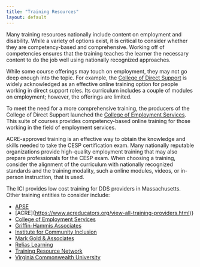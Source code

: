 ```yaml
---
title: "Training Resources"
layout: default
---
```

Many training resources nationally include content on employment and disability. While a variety of options exist, it is critical to consider whether they are competency-based and comprehensive. Working off of competencies ensures that the training teaches the learner the necessary content to do the job well using nationally recognized approaches.  

While some course offerings may touch on employment, they may not go deep enough into the topic. For example, the [College of Direct Support](http://directcourseonline.com/directsupport/) is widely acknowledged as an effective online training option for people working in direct support roles. Its curriculum includes a couple of modules on employment; however, the offerings are limited.

To meet the need for a more comprehensive training, the producers of the College of Direct Support launched the [College of Employment Services](http://directcourseonline.com/employmentservices/). This suite of courses provides competency-based online training for those working in the field of employment services.  

ACRE-approved training is an effective way to obtain the knowledge and skills needed to take the CESP certification exam. Many nationally reputable organizations provide high-quality employment training that may also prepare professionals for the CESP exam. When choosing a training, consider the alignment of the curriculum with nationally recognized standards and the training modality, such a online modules, videos, or in-person instruction, that is used.

The ICI provides low cost training for DDS providers in Massachusetts. Other training entities to consider include:

-	[APSE](https://apse.org/events-learning/)
-   [ACRE]{https://www.acreducators.org/view-all-training-providers.html)}
-	[College of Employment Services](http://directcourseonline.com/employment-services/)
-	[Griffin-Hammis Associates](http://www.griffinhammis.com/onlinetraining.html)
-	[Institute for Community Inclusion](https://www.communityinclusion.org/onlinelearning/ces/)
-	[Mark Gold & Associates](http://www.marcgold.com)
-	[Relias Learning](http://www.reliaslearning.com/intellectual-and-developmental-disabilities)
-	[Training Resource Network](https://trn-store.com/catalog/65)
-	[Virginia Commonwealth University](http://www.worksupport.com/training/courses.cfm)
